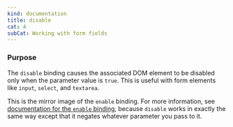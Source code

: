 ```yaml
---
kind: documentation
title: disable
cat: 4
subCat: Working with form fields
---
```


### Purpose
The `disable` binding causes the associated DOM element to be disabled only when the parameter value is `true`. This is useful with form elements like `input`, `select`, and `textarea`.

This is the mirror image of the `enable` binding. For more information, see [documentation for the `enable` binding](enable-binding.html), because `disable` works in exactly the same way except that it negates whatever parameter you pass to it.
